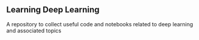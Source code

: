 ## Learning Deep Learning

A repository to collect useful code and notebooks related to deep learning and associated topics

